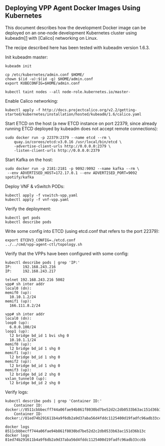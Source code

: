 ## Deploying VPP Agent Docker Images Using Kubernetes

This document describes how the development Docker image can be deployed 
on an one-node development Kubernetes cluster using kubeadm][1] with 
[Calico] networking on Linux.

The recipe described here has been tested with kubeadm version 1.6.3.

Init kubeadm master:
```
kubeadm init

cp /etc/kubernetes/admin.conf $HOME/
chown $(id -u):$(id -g) $HOME/admin.conf
export KUBECONFIG=$HOME/admin.conf

kubectl taint nodes --all node-role.kubernetes.io/master-
```

Enable Calico networking:
```
kubectl apply -f http://docs.projectcalico.org/v2.2/getting-started/kubernetes/installation/hosted/kubeadm/1.6/calico.yaml
```

Start ETCD on the host 
(a new ETCD instance on port 22379, since already running ETCD deployed 
by kubeadm does not accept remote connections):
```
sudo docker run -p 22379:2379 --name etcd --rm \
    quay.io/coreos/etcd:v3.0.16 /usr/local/bin/etcd \
    -advertise-client-urls http://0.0.0.0:2379 \
    -listen-client-urls http://0.0.0.0:2379
```

Start Kafka on the host:
```
sudo docker run -p 2181:2181 -p 9092:9092 --name kafka --rm \
 --env ADVERTISED_HOST=172.17.0.1 --env ADVERTISED_PORT=9092 spotify/kafka
```

Deploy VNF & vSwitch PODs:
```
kubectl apply -f vswitch-vpp.yaml
kubectl apply -f vnf-vpp.yaml
```

Verify the deployment:
```
kubectl get pods
kubectl describe pods
```

Write some config into ETCD (using etcd.conf that refers to the port 22379):
```
export ETCDV3_CONFIG=./etcd.conf
../../cmd/vpp-agent-ctl/topology.sh
```

Verify that the VPPs have been configured with some config:
```
kubectl describe pods | grep 'IP:'
IP:		192.168.243.216
IP:		192.168.243.217
```

```
telnet 192.168.243.216 5002
vpp# sh inter addr
local0 (dn):
memif0 (up):
  10.10.1.2/24
memif1 (up):
  166.111.8.2/24
```

```
vpp# sh inter addr
local0 (dn):
loop0 (up):
  6.0.0.100/24
loop1 (up):
  l2 bridge bd_id 1 bvi shg 0
  10.10.1.1/24
memif0 (up):
  l2 bridge bd_id 1 shg 0
memif1 (up):
  l2 bridge bd_id 1 shg 0
memif2 (up):
  l2 bridge bd_id 1 shg 0
memif3 (up):
  l2 bridge bd_id 2 shg 0
vxlan_tunnel0 (up):
  l2 bridge bd_id 2 shg 0
```

Verify logs:
```
kubectl describe pods | grep 'Container ID:'
    Container ID:	docker://8511cbbbecff744a06fae94b861f8030bd7be52d2c2db0533b63ac151d36b13c
    Container ID:	docker://81ed74b291611b4a9f6db2a9d37aba56d4fddc1125400d19fadfc96adb33cc6b
```

```
docker logs 8511cbbbecff744a06fae94b861f8030bd7be52d2c2db0533b63ac151d36b13c
docker logs 81ed74b291611b4a9f6db2a9d37aba56d4fddc1125400d19fadfc96adb33cc6b
```

[1]: https://kubernetes.io/docs/getting-started-guides/kubeadm/
[2]: http://docs.projectcalico.org/v2.2/getting-started/kubernetes/installation/hosted/kubeadm/ 

